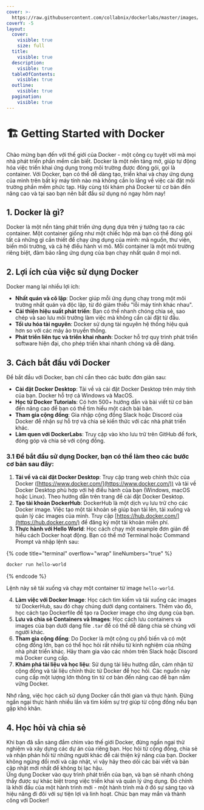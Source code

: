 ```yaml
---
cover: >-
  https://raw.githubusercontent.com/collabnix/dockerlabs/master/images/dockerlabs.jpeg
coverY: -5
layout:
  cover:
    visible: true
    size: full
  title:
    visible: true
  description:
    visible: true
  tableOfContents:
    visible: true
  outline:
    visible: true
  pagination:
    visible: true
---
```


# 🏗️ Getting Started with Docker

Chào mừng bạn đến với thế giới của Docker - một công cụ tuyệt vời mà mọi nhà phát triển phần mềm cần biết. Docker là một nền tảng mở, giúp tự động hóa việc triển khai ứng dụng trong môi trường được đóng gói, gọi là container. Với Docker, bạn có thể dễ dàng tạo, triển khai và chạy ứng dụng của mình trên bất kỳ máy tính nào mà không cần lo lắng về việc cài đặt môi trường phần mềm phức tạp. Hãy cùng tôi khám phá Docker từ cơ bản đến nâng cao và tại sao bạn nên bắt đầu sử dụng nó ngay hôm nay!

## 1. Docker là gì? <a href="#id-1-docker-la-gi" id="id-1-docker-la-gi"></a>

Docker là một nền tảng phát triển ứng dụng dựa trên ý tưởng tạo ra các container. Một container giống như một chiếc hộp mà bạn có thể đóng gói tất cả những gì cần thiết để chạy ứng dụng của mình: mã nguồn, thư viện, biến môi trường, và cả hệ điều hành vi mô. Mỗi container là một môi trường riêng biệt, đảm bảo rằng ứng dụng của bạn chạy nhất quán ở mọi nơi.

## 2. Lợi ích của việc sử dụng Docker <a href="#id-2-loi-ich-cua-viec-su-dung-docker" id="id-2-loi-ich-cua-viec-su-dung-docker"></a>

Docker mang lại nhiều lợi ích:

* **Nhất quán và cô lập**: Docker giúp mỗi ứng dụng chạy trong một môi trường nhất quán và độc lập, từ đó giảm thiểu "lỗi máy tính khác nhau".
* **Cải thiện hiệu suất phát triển**: Bạn có thể nhanh chóng chia sẻ, sao chép và sao lưu môi trường làm việc mà không cần cài đặt từ đầu.
* **Tối ưu hóa tài nguyên**: Docker sử dụng tài nguyên hệ thống hiệu quả hơn so với các máy ảo truyền thống.
* **Phát triển liên tục và triển khai nhanh**: Docker hỗ trợ quy trình phát triển software hiện đại, cho phép triển khai nhanh chóng và dễ dàng.

## 3. Cách bắt đầu với Docker <a href="#id-3-cach-bat-dau-voi-docker" id="id-3-cach-bat-dau-voi-docker"></a>

Để bắt đầu với Docker, bạn chỉ cần theo các bước đơn giản sau:

* **Cài đặt Docker Desktop**: Tải về và cài đặt Docker Desktop trên máy tính của bạn. Docker hỗ trợ cả Windows và MacOS.
* **Học từ Docker Tutorials**: Có hơn 500+ hướng dẫn và bài viết từ cơ bản đến nâng cao để bạn có thể tìm hiểu một cách bài bản.
* **Tham gia cộng đồng**: Gia nhập cộng đồng Slack hoặc Discord của Docker để nhận sự hỗ trợ và chia sẻ kiến thức với các nhà phát triển khác.
* **Làm quen với DockerLabs**: Truy cập vào kho lưu trữ trên GitHub để fork, đóng góp và chia sẻ với cộng đồng.

### 3.1 Để bắt đầu sử dụng Docker, bạn có thể làm theo các bước cơ bản sau đây:

1. **Tải về và cài đặt Docker Desktop**: Truy cập trang web chính thức của Docker ([https://www.docker.com/](https://www.docker.com/)) và tải về Docker Desktop phù hợp với hệ điều hành của bạn (Windows, macOS hoặc Linux). Theo hướng dẫn trên trang để cài đặt Docker Desktop.
2. **Tạo tài khoản DockerHub**: DockerHub là một dịch vụ lưu trữ cho các Docker image. Việc tạo một tài khoản sẽ giúp bạn tải lên, tải xuống và quản lý các images của mình. Truy cập [https://hub.docker.com/](https://hub.docker.com/) để đăng ký một tài khoản miễn phí.
3. **Thực hành với Hello World**: Học cách chạy một example đơn giản để hiểu cách Docker hoạt động. Bạn có thể mở Terminal hoặc Command Prompt và nhập lệnh sau:

{% code title="terminal" overflow="wrap" lineNumbers="true" %}
```bash
docker run hello-world
```
{% endcode %}

Lệnh này sẽ tải xuống và chạy một container từ image `hello-world`.

4. **Làm việc với Docker Image**: Học cách tìm kiếm và tải xuống các images từ DockerHub, sau đó chạy chúng dưới dạng containers. Thêm vào đó, học cách tạo Dockerfile để tạo ra Docker image cho ứng dụng của bạn.
5. **Lưu và chia sẻ Containers và Images**: Học cách lưu containers và images của bạn dưới dạng file `.tar` để có thể dễ dàng chia sẻ chúng với người khác.
6. **Tham gia cộng đồng**: Do Docker là một công cụ phổ biến và có một cộng đồng lớn, bạn có thể học hỏi rất nhiều từ kinh nghiệm của những nhà phát triển khác. Hãy tham gia vào các nhóm trên Slack hoặc Discord mà Docker cung cấp.
7. **Khám phá tài liệu và học liệu**: Sử dụng tài liệu hướng dẫn, cảm nhận từ cộng đồng và tài liệu chính thức từ Docker để học hỏi. Các nguồn này cung cấp một lượng lớn thông tin từ cơ bản đến nâng cao để bạn nắm vững Docker.

Nhớ rằng, việc học cách sử dụng Docker cần thời gian và thực hành. Đừng ngần ngại thực hành nhiều lần và tìm kiếm sự trợ giúp từ cộng đồng nếu bạn gặp khó khăn.

## 4. Học hỏi và chia sẻ <a href="#id-4-hoc-hoi-va-chia-se" id="id-4-hoc-hoi-va-chia-se"></a>

Khi bạn đã sẵn sàng đắm chìm vào thế giới Docker, đừng ngần ngại thử nghiệm và xây dựng các dự án của riêng bạn. Học hỏi từ cộng đồng, chia sẻ và nhận phản hồi từ những người khác để cải thiện kỹ năng của bạn. Docker không ngừng đổi mới và cập nhật, vì vậy hãy theo dõi các bài viết và bản cập nhật mới nhất để không bị lạc hậu.\
Ứng dụng Docker vào quy trình phát triển của bạn, và bạn sẽ nhanh chóng thấy được sự khác biệt trong việc triển khai và quản lý ứng dụng. Đó chính là khởi đầu của một hành trình mới - một hành trình mà ở đó sự sáng tạo và hiệu năng đi đôi với sự tiện lợi và linh hoạt. Chúc bạn may mắn và thành công với Docker!
